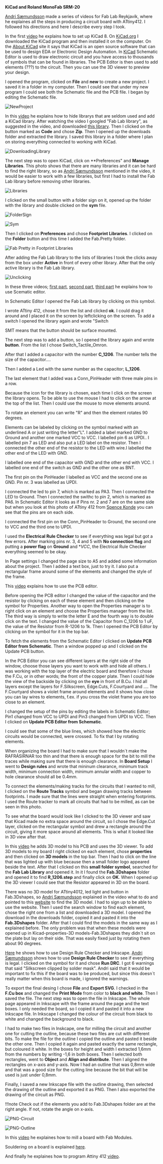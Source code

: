 
**KiCad and Roland MonoFab SRM-20**

[Andri Sæmundsson](https://fabacademy.org/2023/labs/akureyri/students/andri-semundsson/pages/aboutMe.html) made a series of videos for Fab Lab Reykjavík, where he explaines all the steps in producing a circuit board with ATtiny412. I followed his directions and here I describe every step I took.

In the first [video](https://www.youtube.com/watch?v=iOPbk1W3X5k&list=PLs4ifnZzVJmqaSM1lsg68vPVtJxVNhVwV&index=1) he explains how to set up KiCad 8. On [KiCad.org](hhttps://www.kicad.org/download/windows/) I downloaded the KiCad program and then installed it on the computer. On the [About KiCad](https://www.kicad.org/about/kicad/) site it says that KiCad is an open source software that can be used to design EDA or Electronic Design Automation. In [KiCad](https://www.kicad.org/) Schematic Editor is used to draw electronic circuit and you have access to thousands of symbols that can be found in libraries. The PCB Editor is then used to add elements (???) to the circuit. Then you can use the 3D viewer to preview your design. 

I opened the program, clicked on **File** and **new** to create a new project. I saved it in a folder in my computer. Then I could see that under my new program I could see both the Schematic file and the PCB file. I began by editing the Schematic file.

![NewProject](img/New_project_KiCad400x311.jpg)

In this [video](https://www.youtube.com/watch?v=ZeAAy6L8AB8&list=PLs4ifnZzVJmqaSM1lsg68vPVtJxVNhVwV&index=2) he explains how to hide librarys that are seldom used and add a KiCad library. After watching the video I googled "Fab Lab library", as suggested in the video, and downloaded [this library](https://gitlab.fabcloud.org/pub/libraries/electronics/kicad). Then I clicked on the button marked as **Code** and chose **Zip**. Then I opened up the downloads folder and extracted the library. I saved this library in a folder where I plan on storing everything connected to working with KiCad.

![DownloadingLibrary](img/DownloadingLibraryCodeZip_200x234.png)

The next step was to open KiCad, click on **Preferences" and **Manage Libraries**. This photo shows that there are many libraries and it can be hard to find the right library, so as [Andri Sæmundsson](https://fabacademy.org/2023/labs/akureyri/students/andri-semundsson/pages/aboutMe.html) mentioned in the video, it would be easier to work with a few libraries, but first I had to install the Fab Lab library before removing other libraries.

![Libraries](img/Libraries400x280.png)

I clicked on the small button with a folder sign on it, opened up the folder with the library and double clicked on the **sym** file.

![FolderSign](img/FolderSignToAddLibrary.png)

![Sym](img/Sym400x303.png)

Then I clicked on **Preferences** and chose **Footprint Libraries**. I clicked on the **Folder** button and this time I added the Fab.Pretty folder.

![Fab Pretty in Footprint Libraries](img/FabPrettyInFootprintLibraries400x342.png)


After adding the Fab Lab library to the lists of libraries I took the clicks away from the box under **Active** in front of every other library. After that the only active library is the Fab Lab library.

![Unclicking](img/UnclickingUnderActiveLibraries200x220.jpg)


In these three videos; [first part](https://www.youtube.com/watch?v=ZXyL5xjJb7w&list=PLs4ifnZzVJmqaSM1lsg68vPVtJxVNhVwV&index=3), [second part](https://www.youtube.com/watch?v=knyDOiUZNsc&list=PLs4ifnZzVJmqaSM1lsg68vPVtJxVNhVwV&index=4), [third part](https://www.youtube.com/watch?v=dM3h--A04W4&list=PLs4ifnZzVJmqaSM1lsg68vPVtJxVNhVwV&index=5) he explains how to use Scematic editor.

In Schematic Editor I opened the Fab Lab library by clicking on this symbol.


I wrote ATtiny 412, chose it from the list and clicked **ok**. I could drag it around and I placed it on the screen by leftclicking on the screen. To add a switch I opened the library again and wrote "Switch

SMT means that the button should be surface mounted.

The next step was to add a button, so I opened the library again and wrote **button**. From the list I chose Switch_Tactile_Omron.

After that I added a capacitor with the number **C_1206**. The number tells the size of the capacitor....

Then I added a Led with the same number as the capacitor; **L_1206**. 

The last element that I added was a Conn_PinHeader with three male pins in a row.

Because the icon for the library is chosen, each time I click on the screen the library opens. To be able to use the mouse I had to click on the arrow at the top of the list. Then I could use the mouse to move elements around. 

To rotate an element you can write "R" and then the element rotates 90 degrees.

Elements can be labeled by clicking on the symbol marked with an underlined A or just writing the letter"L". I added a label marked GND to Ground and another one marked VCC to VCC. I labelled pin 6 as UPDI.. I labelled pin 7 as LED and also put a LED label on the resistor. Then I connected the other end of the resistor to the LED with wire.I labelled the other end of the LED with GND. 

I labelled one end of the capacitor with GND and the other end with VCC. I labelled one end of the switch as GND and the other one as BNT. 

The first pin on the PinHeader I labelled as VCC and the second one as GND. Pin nr. 3 was labelled as UPDI.

 I connected the led to pin 7, which is marked as PA3. Then I connected the LED to Ground. Then I connected the swithc to pin 2, which is marked as PA6. In Schematic Editor it looks as if Pins nr. 2 and 7 are on the same side but when you look at this photo of ATtiny 412 from [Spence Konde](https://github.com/SpenceKonde/megaTinyCore/raw/master/megaavr/extras/ATtiny_x12.gif) you can see that the pins are on each side.

I connected the first pin on the Conn_PinHeader to Ground, the second one to VCC and the third one to UPDI. 

I used the **Electrical Rule Checker** to see if everything was legal but got a few errors. After marking pins nr. 3, 4 and 5 with **No connection flag** and putting a **power flag** on **Ground** and **VCC*, the Electrical Rule Checker everything seemed to be okay.

In Page settings I changed the page size to A5 and added some information about the project. Then I added a text box, just to try it. I also put a rectangular frame around some of the elements and changed the style of the frame.



This [video](https://www.youtube.com/watch?v=2oxuvwRuQNM&list=PLs4ifnZzVJmqaSM1lsg68vPVtJxVNhVwV&index=6) explains how to use the PCB editor.

Before opening the PCB editor I changed the value of the capacitor and the resistor by clicking on each of these element and then clicking on the symbol for Properties. Another way to open the Properties manager is to right click on an element and choose the Properties manager from the list. The third way is simply to write the letter E and the fourth way is to double click on the text.
 I changed the value of the Capacitor from C_1206 to 1 uF, the value of the Resistor from R-1206 to 1k. Then I opened the PCB Editor by clicking on the symbol for it in the top bar.

 To fetch the elements from the Schematic Editor I clicked on **Update PCB Editor from Schematic**. Then a window popped up and I clicked on the Update PCB button.

 In the PCB Editor you can see different layers at the right side of the window, choose those layers you want to work with and hide all others. I was working with the top layer of the electric board and therefore I chose the F.Cu, or in other words; the front of the copper plate. Then I could hide the view of the backside by clicking on the **eye** in front of B.Cu.
 I hid all layers except the layers for F.Silkscreen, Edge.Cuts, F.Courtyard and .... The F.Courtyard shows a violet frame around elements and it shows how close you can lay wires to elements, f.ex. if you cross the violet frame you are too close to an element. 

I changed the setup of the pins by editing the labels in Schematic Editor; Pin1 changed from VCC to UPDI and Pin3 changed from UPDI to VCC. Then I clicked on **Update PCB Editor from Schematic**.

I could see that some of the blue lines, which showed how the electric circuits would be connected, were crossed. To fix that I by rotating elements.

When organizing the board I had to make sure that I wouldn´t make the RAFRÁSIRNAR too thin and that there is enough space for the bit to mill the traces while making sure that there is enough clearance.
In **Board Setup** I went to **Design rules** and wrote that mininum clearance, minimum track width, minimum connection width, minimum annular width and copper to hole clearance should all be 0.4mm.

To connect the elements/making tracks for the circuits that I wanted to mill, I clicked on the **Route Tracks** symbol and began drawing tracks between footprints. I made sure that the lines were straight when entering footprints. I used the Route tracker to mark all circuits that had to be milled, as can be seen in this photo. 


To see what the board would look like I clicked to the 3D viewer and saw that Kicad made no extra space around the circuit, so I chose the Edge.Cut layer, clicked on the rectangular symbol and drew a rectangle around the circuit, giving it more space around all elements. This is what it looked like in 3D view after that.

In this [video](https://www.youtube.com/watch?v=ZeAAy6L8AB8&list=PLs4ifnZzVJmqaSM1lsg68vPVtJxVNhVwV&index=2) he adds 3D model to his PCB and uses the 3D viewer. To add 3D models to my board I right clicked on each element, chose **properties** and then clicked on **3D models** in the top bar. Then I had to click on the line that was lighted up with blue because then a small folder logo appeared beside the text. After that I clicked on this **small folder symbol**, searched for the **Fab Lab Library** and opened it. In it I found the **Fab.3Dshapes** folder and opened it to find **R_1206.step** and finally click on **OK**. When I opened up the 3D viewer I could see that the Resistor appeared in 3D on the board.

There was no 3D model for ATtiny4012, led light and button in Fab.3Dshapes, so [Andri Sæmundsson](https://fabacademy.org/2023/labs/akureyri/students/andri-semundsson/pages/aboutMe.html) explained in the video what to do and pointed to this [website](https://www.snapeda.com/) to find the 3D model. I had to sign up to be able to use the website. Then I used the search window to find each element, chose the right one from a list and downloaded a 3D model. I opened the download in the downloads folder, copied it and pasted it into the **Fab.3Dshapes** folder. After that I could find the models in the same way as I explained before. The only problem was that when these models were opened up in Kicad-properties-3D models-Fab.3Dshapes they didn´t sit on the plate but lay on their side. That was easily fixed just by rotating them about 90 degrees.

 [Here](https://www.youtube.com/watch?v=Tq6v1HqWmm0&list=PLs4ifnZzVJmqaSM1lsg68vPVtJxVNhVwV&index=8) he shows how to use Design Rule Checker and Inkscape. [Andri Sæmundsson](https://fabacademy.org/2023/labs/akureyri/students/andri-semundsson/pages/aboutMe.html) shows how to use **Design Rule Checker** to see if everything is legal. I clicked on the symbol for it and chose **Run DRC**. I got 6 warnings that said "Silkscreen clipped by solder mask". Andri said that it would be important to fix this if the board was to be produced, but since this doesn´t really matter when this board is made, i ignored the warnings. 

 To export the final desing I chose **File** and **Export SVG**. I checked in the **F.Cu box** and changed the **Print Mode** from color to **black and white**. Then I saved the file. The next step was to open the file in Inkscape. The whole page appeared in Inkscape with the frame around the page and the text boxes. I only needed the board, so I copied it and pasted it into a new Inkscape file. In Inkscape I changed the colour of the circuit from black to white and changed the background to black.

I had to make two files in Inskcape, one for milling the circuit and another one for cutting the outline, because these two files are cut with different bits. To make the file for the outline I copied the outline and pasted it beside the other one. Then I copied it again and pasted exactly the same rectangle, but coloured it white. In the boxes for height and width I extracted 1,6mm from the numbers by writing -1,6 in both boxes. Then I selected both rectangles, went to **Object** and **Align and distribute**. Then I aligned the rectangles on x-axis and y-axis. Now I had an outline that was 0,8mm wide and that was a good size for the cutting line because the bit that will be used is just under 0,8mm. 

Finally, I saved a new Inkscape file with the outline drawing, then selected the drawing of the outline and exported it as PNG. Then I also exported the drawing of the circuit as PNG.

!!!note
    Check out if the elements you add to Fab.3Dshapes folder are at the right angle. If not, rotate the angle on x-axis.

![PNG-Circuit](img/Circuit.png)

![PNG-Outline](img/Circuit_outline.png)

In this [video](https://www.youtube.com/watch?v=zJNpHpuvNjk&list=PLs4ifnZzVJmqaSM1lsg68vPVtJxVNhVwV&index=9) he explaines how to mill a board with Fab Modules.

Souldering on a board is explained [here](https://www.youtube.com/watch?v=3f6FUTbL8kg&list=PLs4ifnZzVJmqaSM1lsg68vPVtJxVNhVwV&index=10).

And finally he explaines how to program Attiny 412 [video](hhttps://www.youtube.com/watch?v=So58u1hxy98&list=PLs4ifnZzVJmqaSM1lsg68vPVtJxVNhVwV&index=119).



